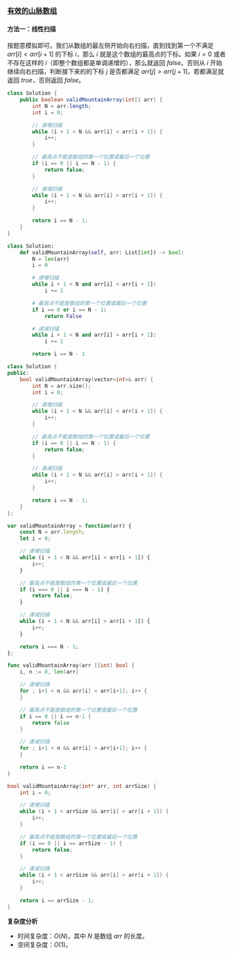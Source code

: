 ### [有效的山脉数组](https://leetcode.cn/problems/valid-mountain-array/solutions/470827/you-xiao-de-shan-mai-shu-zu-by-leetcode-solution/)

#### 方法一：线性扫描

按题意模拟即可。我们从数组的最左侧开始向右扫描，直到找到第一个不满足 $arr[i] < arr[i + 1]$ 的下标 $i$，那么 $i$ 就是这个数组的最高点的下标。如果 $i = 0$ 或者不存在这样的 $i$（即整个数组都是单调递增的），那么就返回 $false$。否则从 $i$ 开始继续向右扫描，判断接下来的的下标 $j$ 是否都满足 $arr[j] > arr[j + 1]$，若都满足就返回 $true$，否则返回 $false$。

```java
class Solution {
    public boolean validMountainArray(int[] arr) {
        int N = arr.length;
        int i = 0;

        // 递增扫描
        while (i + 1 < N && arr[i] < arr[i + 1]) {
            i++;
        }

        // 最高点不能是数组的第一个位置或最后一个位置
        if (i == 0 || i == N - 1) {
            return false;
        }

        // 递减扫描
        while (i + 1 < N && arr[i] > arr[i + 1]) {
            i++;
        }

        return i == N - 1;
    }
}
```

```python
class Solution:
    def validMountainArray(self, arr: List[int]) -> bool:
        N = len(arr)
        i = 0

        # 递增扫描
        while i + 1 < N and arr[i] < arr[i + 1]:
            i += 1

        # 最高点不能是数组的第一个位置或最后一个位置
        if i == 0 or i == N - 1:
            return False

        # 递减扫描
        while i + 1 < N and arr[i] > arr[i + 1]:
            i += 1

        return i == N - 1
```

```cpp
class Solution {
public:
    bool validMountainArray(vector<int>& arr) {
        int N = arr.size();
        int i = 0;

        // 递增扫描
        while (i + 1 < N && arr[i] < arr[i + 1]) {
            i++;
        }

        // 最高点不能是数组的第一个位置或最后一个位置
        if (i == 0 || i == N - 1) {
            return false;
        }

        // 递减扫描
        while (i + 1 < N && arr[i] > arr[i + 1]) {
            i++;
        }

        return i == N - 1;
    }
};
```

```javascript
var validMountainArray = function(arr) {
    const N = arr.length;
    let i = 0;

    // 递增扫描
    while (i + 1 < N && arr[i] < arr[i + 1]) {
        i++;
    }

    // 最高点不能是数组的第一个位置或最后一个位置
    if (i === 0 || i === N - 1) {
        return false;
    }

    // 递减扫描
    while (i + 1 < N && arr[i] > arr[i + 1]) {
        i++;
    }

    return i === N - 1;
};
```

```go
func validMountainArray(arr []int) bool {
    i, n := 0, len(arr)

    // 递增扫描
    for ; i+1 < n && arr[i] < arr[i+1]; i++ {
    }

    // 最高点不能是数组的第一个位置或最后一个位置
    if i == 0 || i == n-1 {
        return false
    }

    // 递减扫描
    for ; i+1 < n && arr[i] > arr[i+1]; i++ {
    }

    return i == n-1
}
```

```c
bool validMountainArray(int* arr, int arrSize) {
    int i = 0;

    // 递增扫描
    while (i + 1 < arrSize && arr[i] < arr[i + 1]) {
        i++;
    }

    // 最高点不能是数组的第一个位置或最后一个位置
    if (i == 0 || i == arrSize - 1) {
        return false;
    }

    // 递减扫描
    while (i + 1 < arrSize && arr[i] > arr[i + 1]) {
        i++;
    }

    return i == arrSize - 1;
}
```

**复杂度分析**

- 时间复杂度：$O(N)$，其中 $N$ 是数组 $arr$ 的长度。
- 空间复杂度：$O(1)$。
